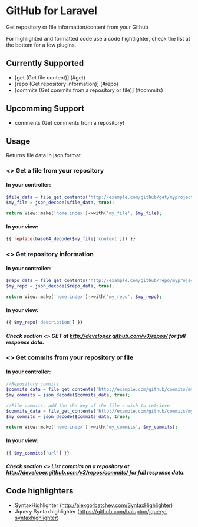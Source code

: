 # GitHub for Laravel

Get repository or file information/content from your Github

For highlighted and formatted code use a code hightlighter, check the list at the bottom for a few plugins.

## Currently Supported

- [get (Get file content)] (#get)
- [repo (Get repository information)] (#repo)
- [commits (Get commits from a repository or file)] (#commits)

## Upcomming Support

- comments (Get comments from a repository)

## Usage
Returns file data in json format
<a name="get"></a>
### <> Get a file from your repository

#### In your controller:
~~~php
$file_data = file_get_contents('http://example.com/github/get/myproject/index_php');
$my_file = json_decode($file_data, true);

return View::make('home.index')->with('my_file', $my_file);
~~~
#### In your view:
~~~php
{{ replace(base64_decode($my_file['content'])) }}
~~~
<a name="repo"></a>
### <> Get repository information

#### In your controller:
~~~php
$repo_data = file_get_contents('http://example.com/github/repo/myproject');
$my_repo = json_decode($repo_data, true);

return View::make('home.index')->with('my_repo', $my_repo);
~~~
#### In your view:
~~~php
{{ $my_repo['description'] }}
~~~
##### Check section <> GET at http://developer.github.com/v3/repos/ for full response data.

<a name="commits"></a>
### <> Get commits from your repository or file

#### In your controller:
~~~php
//Repository commits
$commits_data = file_get_contents('http://example.com/github/commits/myproject');
$my_commits = json_decode($commits_data, true);

//File commits, add the sha key of the file u wish to retrieve
$commits_data = file_get_contents('http://example.com/github/commits/myproject/6dcb09b5b57875f334f61aebed695e2e4193db5e');
$my_commits = json_decode($commits_data, true);

return View::make('home.index')->with('my_commits', $my_commits);
~~~
#### In your view:
~~~php
{{ $my_commits['url'] }}
~~~
##### Check section <> List commits on a repository at http://developer.github.com/v3/repos/commits/ for full response data.

## Code highlighters

- SyntaxHighlighter (http://alexgorbatchev.com/SyntaxHighlighter)
- Jquery Syntaxhighlighter (https://github.com/balupton/jquery-syntaxhighlighter)
